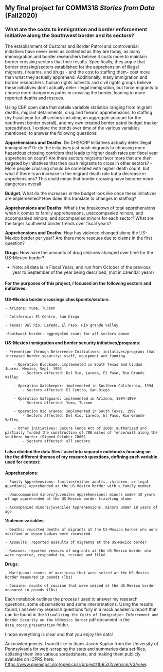 ## My final project for COMM318 _Stories from Data_ (Fall2020)

### What are the costs to immigration and border enforcement initiative along the Southwest border and its sectors?

The establishment of Customs and Border Patrol and controversial initiatives have never been as contested as they are today, as many immmigration and border researchers believe it costs more to maintain border crossing sectors that their results. Specifically, they argue that border crossing/sectors established for the apprehension of illegal migrants, firearms, and drugs - and the cost fo staffing them- cost more than what they actually apprehend. Additionally, many immigration and border researchers, human rights activists and civil rights groups believe these initiatives don't actually deter illegal immigration, but force migrants to choose more dangerous paths in crossing the border, leading to more reported deaths and rescues.

Using CBP open data that details varialble statistics ranging from migrant deaths, migrant detainments, drug and firearm apprehensions, to staffing (by fiscal year for all sectors including an aggregate account for the southwest border overall), and my own created border patrol budget tracker spreadsheet, I explore the trends over time of the various variables mentioned, to answer the following questions: 

   __Apprehensions and Deaths__: Do DHS/CBP initiatives actually deter illegal immigration? Or do the initiatives just push migrants to choosing more hazardous crossing corridors that leads to higher death rates per fiscal year apprehension count? Are there sectors migrants favor more that are then targeted by initiatives that then push migrants to cross in other sectors?
        -More people crossing should be correlated with higher death count, but what if there is an increase in the migrant death rate but a decrease in apprehensions? This could mean that border crossing have become more dangerous overall 
    
   __Budget__: What do the increases in the budget look like once these initiatives are implemented? How does this translate to changes in staffing? 

   __Apprehensions and Deaths__: What's the breakdown of total apprehensions when it comes to family apprehensions, unaccompanied minors, and accompanied minors, and accompanied minors for each sector? What are the larger southwest border trends over fiscal years?

   __Apprehensions and Deaths__: How has violence changed along the US-Mexico border per year? Are there more rescues due to claims in the first question?
    
   __Drugs__: How have the amounts of drug seizures changed over time for the US-Mexico border? 
   
* Note: all data is in Fiscal Years, and run from October of the previous year to September of the year being described,  (not in calendar years)


#### For the purposes of this project, I focused on the following sectors and initiatives:
    
   __US-Mexico border crossings checkpoints/sectors__:
    
    - Arizona: Yuma, Tucson
    
    - California: El Centro, San Diego 
    
    - Texas: Del Rio, Laredo, El Paso, Rio grande Valley
    
    -Southwest border: aggregated count for all sectors above 

   __US-Mexico immigration and border security initiatives/programs__: 
    
    - Prevention through Deterrence Initiatives: initatives/programs that increased border security: staff, equipment and funding 

        - Operation Blockade: implemented in South Texas and Ciudad Juarez, Mexico, Sept. 1993
            - Sectors affected: Del Rio, Laredo, El Paso, Rio Grande Valley

        - Operation Gatekeeper: implemented in Southern California, 1994 
            - Sectors affected: El Centro, San Diego 
        
        - Operation Safeguard: implemented in Arizona, 1994-1999 
            - Sectors affected: Yuma, Tucson 

        - Operation Rio Grande: implemented in South Texas, 1997 
            - Sectors affected: Del Rio, Laredo, El Paso, Rio Grande Valley
   
        - Other initiatives: Secure Fence Act of 2006: authorized and partially funded the construction of 700 miles of fence/wall along the southern border (Signed October 2006)
            - Sectors affected: all sectors 


#### I also divided the data files I used into separate notebooks focusing on the the different themes of my research questions, defining each variable used for context: 

   __Apprehensions__: 
    
    - Family Apprehensions: families(either adults, children, or legal guardians) apprehended at the US-Mexico border with a family member 
    
    - Unaccompanied minors/juveniles Apprehensions: minors under 18 years of age apprehended at the US-Mexico border traveling alone 
    
    - Accompanied minors/juveniles Apprehensions: minors under 18 years of age 
    
   __Violence variables__: 
    
    - Deaths: reported deaths of migrants at the US-Mexico border who were verified or whose bodies were recovered 
    
    - Assaults: reported assaults of migrants at the US-Mexico border 
    
    - Rescues: reported rescues of migrants at the US-Mexico border who were reported, responded to, rescued and filed. 
    
   __Drugs__:
    
    - Marijuana: counts of marijuana that were seized at the US-Mexico border measured in pounds (lbs)
    
    - Cocaine: counts of cocaine that were seized at the US-Mexico border measured in pounds (lbs)
    
Each notebook outlines the process I used to answer my research questions, some observations and some interpretations. Using the results found, I answer my research questions fully in a mock academic report that can be found in the `Visualizing the Costs of Immigration
Enforcement and Border Security on the USMexico Border` pdf document in the `data_story_presentation` folder.

I hope everything is clear and that you enjoy the data! 

Acknowledgments: I would like to thank Jacob Kaplan from the University of Pennsylvania for web-scraping the stats and summaries data set files, collating them into various spreadsheets, and making them publicly available on ICPRS here: https://www.openicpsr.org/openicpsr/project/109522/version/V3/view. 

